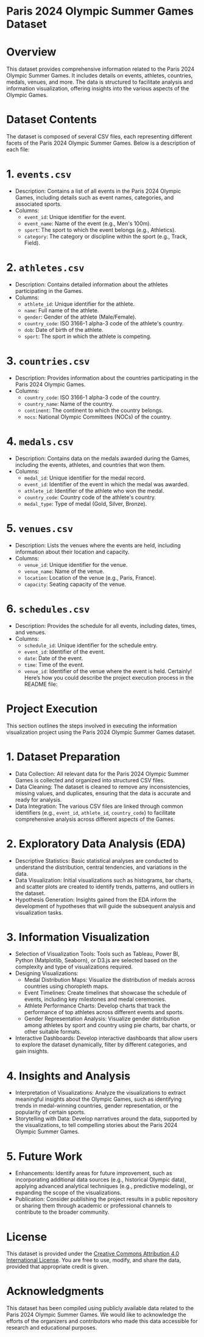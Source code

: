 
# Paris 2024 Olympic Summer Games Dataset

# Overview

This dataset provides comprehensive information related to the Paris 2024 Olympic Summer Games. It includes details on events, athletes, countries, medals, venues, and more. The data is structured to facilitate analysis and information visualization, offering insights into the various aspects of the Olympic Games.

# Dataset Contents

The dataset is composed of several CSV files, each representing different facets of the Paris 2024 Olympic Summer Games. Below is a description of each file:

# 1. `events.csv`
- Description: Contains a list of all events in the Paris 2024 Olympic Games, including details such as event names, categories, and associated sports.
- Columns:
  - `event_id`: Unique identifier for the event.
  - `event_name`: Name of the event (e.g., Men's 100m).
  - `sport`: The sport to which the event belongs (e.g., Athletics).
  - `category`: The category or discipline within the sport (e.g., Track, Field).

# 2. `athletes.csv`
- Description: Contains detailed information about the athletes participating in the Games.
- Columns:
  - `athlete_id`: Unique identifier for the athlete.
  - `name`: Full name of the athlete.
  - `gender`: Gender of the athlete (Male/Female).
  - `country_code`: ISO 3166-1 alpha-3 code of the athlete's country.
  - `dob`: Date of birth of the athlete.
  - `sport`: The sport in which the athlete is competing.

# 3. `countries.csv`
- Description: Provides information about the countries participating in the Paris 2024 Olympic Games.
- Columns:
  - `country_code`: ISO 3166-1 alpha-3 code of the country.
  - `country_name`: Name of the country.
  - `continent`: The continent to which the country belongs.
  - `nocs`: National Olympic Committees (NOCs) of the country.

# 4. `medals.csv`
- Description: Contains data on the medals awarded during the Games, including the events, athletes, and countries that won them.
- Columns:
  - `medal_id`: Unique identifier for the medal record.
  - `event_id`: Identifier of the event in which the medal was awarded.
  - `athlete_id`: Identifier of the athlete who won the medal.
  - `country_code`: Country code of the athlete's country.
  - `medal_type`: Type of medal (Gold, Silver, Bronze).

# 5. `venues.csv`
- Description: Lists the venues where the events are held, including information about their location and capacity.
- Columns:
  - `venue_id`: Unique identifier for the venue.
  - `venue_name`: Name of the venue.
  - `location`: Location of the venue (e.g., Paris, France).
  - `capacity`: Seating capacity of the venue.

# 6. `schedules.csv`
- Description: Provides the schedule for all events, including dates, times, and venues.
- Columns:
  - `schedule_id`: Unique identifier for the schedule entry.
  - `event_id`: Identifier of the event.
  - `date`: Date of the event.
  - `time`: Time of the event.
  - `venue_id`: Identifier of the venue where the event is held.
Certainly! Here’s how you could describe the project execution process in the README file:



# Project Execution

This section outlines the steps involved in executing the information visualization project using the Paris 2024 Olympic Summer Games dataset.

# 1. Dataset Preparation
   - Data Collection: All relevant data for the Paris 2024 Olympic Summer Games is collected and organized into structured CSV files.
   - Data Cleaning: The dataset is cleaned to remove any inconsistencies, missing values, and duplicates, ensuring that the data is accurate and ready for analysis.
   - Data Integration: The various CSV files are linked through common identifiers (e.g., `event_id`, `athlete_id`, `country_code`) to facilitate comprehensive analysis across different aspects of the Games.

# 2. Exploratory Data Analysis (EDA)
   - Descriptive Statistics: Basic statistical analyses are conducted to understand the distribution, central tendencies, and variations in the data.
   - Data Visualization: Initial visualizations such as histograms, bar charts, and scatter plots are created to identify trends, patterns, and outliers in the dataset.
   - Hypothesis Generation: Insights gained from the EDA inform the development of hypotheses that will guide the subsequent analysis and visualization tasks.

# 3. Information Visualization
   - Selection of Visualization Tools: Tools such as Tableau, Power BI, Python (Matplotlib, Seaborn), or D3.js are selected based on the complexity and type of visualizations required.
   - Designing Visualizations:
     - Medal Distribution Maps: Visualize the distribution of medals across countries using choropleth maps.
     - Event Timelines: Create timelines that showcase the schedule of events, including key milestones and medal ceremonies.
     - Athlete Performance Charts: Develop charts that track the performance of top athletes across different events and sports.
     - Gender Representation Analysis: Visualize gender distribution among athletes by sport and country using pie charts, bar charts, or other suitable formats.
   - Interactive Dashboards: Develop interactive dashboards that allow users to explore the dataset dynamically, filter by different categories, and gain insights.

# 4. Insights and Analysis
   - Interpretation of Visualizations: Analyze the visualizations to extract meaningful insights about the Olympic Games, such as identifying trends in medal-winning countries, gender representation, or the popularity of certain sports.
   - Storytelling with Data: Develop narratives around the data, supported by the visualizations, to tell compelling stories about the Paris 2024 Olympic Summer Games.


# 5. Future Work
   - Enhancements: Identify areas for future improvement, such as incorporating additional data sources (e.g., historical Olympic data), applying advanced analytical techniques (e.g., predictive modeling), or expanding the scope of the visualizations.
   - Publication: Consider publishing the project results in a public repository or sharing them through academic or professional channels to contribute to the broader community.

# License

This dataset is provided under the [Creative Commons Attribution 4.0 International License](https://creativecommons.org/licenses/by/4.0/). You are free to use, modify, and share the data, provided that appropriate credit is given.

# Acknowledgments

This dataset has been compiled using publicly available data related to the Paris 2024 Olympic Summer Games. We would like to acknowledge the efforts of the organizers and contributors who made this data accessible for research and educational purposes.
